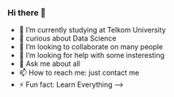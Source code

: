 ### Hi there 👋

- 🔭 I’m currently studying at Telkom University
- 🌱 curious about Data Science
- 👯 I’m looking to collaborate on many people
- 🤔 I’m looking for help with some insteresting
- 💬 Ask me about all
- 📫 How to reach me: just contact me
- ⚡ Fun fact: Learn Everything
-->
